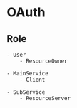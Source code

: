# OAuth

## Role
```
- User
    - ResourceOwner

- MainService
    - Client
    
- SubService
    - ResourceServer
```